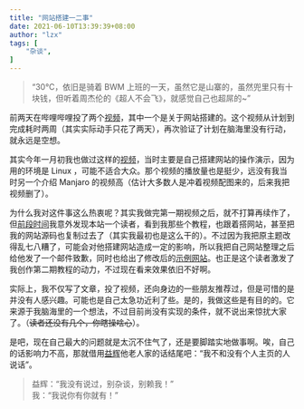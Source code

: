 ```yaml
---
title: "网站搭建一二事"
date: 2021-06-10T13:39:39+08:00
author: "lzx"
tags: [
    "杂谈",
]
---
```


> “30°C，依旧是骑着 BWM 上班的一天，虽然它是山寨的，虽然兜里只有十块钱，但听着周杰伦的《超人不会飞》，就感觉自己也超屌的~”

前两天在哔哩哔哩投了两个[视频](https://www.bilibili.com/video/BV1dQ4y197C8)，其中一个是关于网站搭建的。这个视频从计划到完成耗时两周（其实实际动手只花了两天），再次验证了计划在脑海里没有行动，就永远是空想。

其实今年一月初我也做过这样的[视频](https://www.bilibili.com/video/BV1ha4y1n7Zs)，当时主要是自己搭建网站的操作演示，因为用的环境是 Linux ，可能不适合大众。那个视频的播放量也是挺少，远没有我当时另一个介绍 Manjaro 的视频高（估计大多数人是冲着视频配图来的，后来我把视频删了）。

为什么我对这件事这么热衷呢？其实我做完第一期视频之后，就不打算再续作了，但[前段时间](http://lzxqaq.top/blog/2021-5-4/)我意外发现本站一个读者，看到我那些个教程，也跟着搭网站，甚至把我的网站源码也复制过去了（其实我最初也是这么干的）。不过因为我把原主题改得乱七八糟了，可能会对他搭建网站造成一定的影响，所以我把自己网站整理之后给他发了一个邮件致歉，同时也给出了修改后的[示例网站](https://gitee.com/lzxqaq/demosite.git)。也正是这个读者激发了我创作第二期教程的动力，不过现在看来效果依旧不好啊。

实际上，我不仅写了文章，投了视频，还向身边的一些朋友推荐过，但是可惜的是并没有人感兴趣。可能也是自己太急功近利了些。是的，我做这些是有目的的。它来源于我脑海里的一个想法，不过目前尚没有实现的条件，就不说出来惊扰大家了。（~~读者还没有几个，你瞎操啥心~~）。

是吧，现在自己最大的问题就是太沉不住气了，还是要脚踏实地做事啊。唉，自己的话影响力不高，那就借用[益辉](https://yihui.org)他老人家的话结尾吧：“我不和没有个人主页的人说话”。

> 益辉：“我没有说过，别杂谈，别赖我！”  
> 我：“我说你有你就有！”